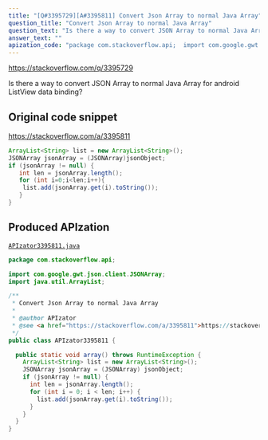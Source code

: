 ```yaml
---
title: "[Q#3395729][A#3395811] Convert Json Array to normal Java Array"
question_title: "Convert Json Array to normal Java Array"
question_text: "Is there a way to convert JSON Array to normal Java Array for android ListView data binding?"
answer_text: ""
apization_code: "package com.stackoverflow.api;  import com.google.gwt.json.client.JSONArray; import java.util.ArrayList;  /**  * Convert Json Array to normal Java Array  *  * @author APIzator  * @see <a href=\"https://stackoverflow.com/a/3395811\">https://stackoverflow.com/a/3395811</a>  */ public class APIzator3395811 {    public static void array() throws RuntimeException {     ArrayList<String> list = new ArrayList<String>();     JSONArray jsonArray = (JSONArray) jsonObject;     if (jsonArray != null) {       int len = jsonArray.length();       for (int i = 0; i < len; i++) {         list.add(jsonArray.get(i).toString());       }     }   } }"
---
```


https://stackoverflow.com/q/3395729

Is there a way to convert JSON Array to normal Java Array for android ListView data binding?



## Original code snippet

https://stackoverflow.com/a/3395811



```java
ArrayList<String> list = new ArrayList<String>();     
JSONArray jsonArray = (JSONArray)jsonObject; 
if (jsonArray != null) { 
   int len = jsonArray.length();
   for (int i=0;i<len;i++){ 
    list.add(jsonArray.get(i).toString());
   } 
}
```

## Produced APIzation

[`APIzator3395811.java`](https://github.com/pasqualesalza/apization-temp-data/raw/master/apizations/java/APIzator3395811.java)

```java
package com.stackoverflow.api;

import com.google.gwt.json.client.JSONArray;
import java.util.ArrayList;

/**
 * Convert Json Array to normal Java Array
 *
 * @author APIzator
 * @see <a href="https://stackoverflow.com/a/3395811">https://stackoverflow.com/a/3395811</a>
 */
public class APIzator3395811 {

  public static void array() throws RuntimeException {
    ArrayList<String> list = new ArrayList<String>();
    JSONArray jsonArray = (JSONArray) jsonObject;
    if (jsonArray != null) {
      int len = jsonArray.length();
      for (int i = 0; i < len; i++) {
        list.add(jsonArray.get(i).toString());
      }
    }
  }
}

```